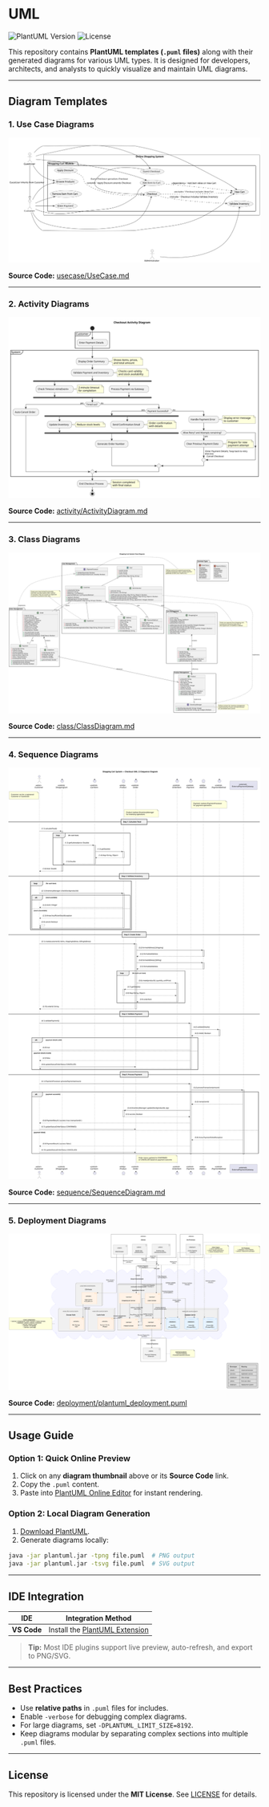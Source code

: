 # UML

![PlantUML Version](https://img.shields.io/badge/PlantUML-blue)
![License](https://img.shields.io/badge/License-MIT-green)

This repository contains **PlantUML templates (`.puml` files)** along with their generated diagrams for various UML types. It is designed for developers, architects, and analysts to quickly visualize and maintain UML diagrams.

---

## Diagram Templates

### 1. Use Case Diagrams

[![Use Case Diagram](usecase/use-case-diagram.svg)](usecase/use-case-diagram.svg)

**Source Code:** [usecase/UseCase.md](usecase/UseCase.md)

---

### 2. Activity Diagrams

[![Activity Diagram](activity/checkout-diagram.svg)](activity/checkout-diagram.puml)

**Source Code:** [activity/ActivityDiagram.md](activity/ActivityDiagram.md)

---

### 3. Class Diagrams

[![Class Diagram](class/shopping-cart-class-diagram.svg)](class/shopping-cart-class-diagram.puml)

**Source Code:** [class/ClassDiagram.md](class/ClassDiagram.md)

---

### 4. Sequence Diagrams

[![Sequence Diagram](sequence/checkout-process-sequence-diagram.svg)](sequence/checkout-process-sequence-diagram.puml)

**Source Code:** [sequence/SequenceDiagram.md](sequence/SequenceDiagram.md)

---

### 5. Deployment Diagrams

[![Deployment Diagram](deployment/shopping-cart-deployment-diagram.svg)](deployment/shopping-cart-deployment-diagram.puml)

**Source Code:** [deployment/plantuml\_deployment.puml](deployment/plantuml_deployment.puml)

---

## Usage Guide

### Option 1: Quick Online Preview

1. Click on any **diagram thumbnail** above or its **Source Code** link.
2. Copy the `.puml` content.
3. Paste into [PlantUML Online Editor](https://editor.plantuml.com/) for instant rendering.

### Option 2: Local Diagram Generation

1. [Download PlantUML](https://plantuml.com/download).
2. Generate diagrams locally:

```bash
java -jar plantuml.jar -tpng file.puml  # PNG output
java -jar plantuml.jar -tsvg file.puml  # SVG output
```

---

## IDE Integration

| IDE          | Integration Method                                                                                        |
| ------------ | --------------------------------------------------------------------------------------------------------- |
| **VS Code**  | Install the [PlantUML Extension](https://marketplace.visualstudio.com/items?itemName=jebbs.plantuml)      |

> **Tip:** Most IDE plugins support live preview, auto-refresh, and export to PNG/SVG.

---

## Best Practices

* Use **relative paths** in `.puml` files for includes.
* Enable `-verbose` for debugging complex diagrams.
* For large diagrams, set `-DPLANTUML_LIMIT_SIZE=8192`.
* Keep diagrams modular by separating complex sections into multiple `.puml` files.

---

## License

This repository is licensed under the **MIT License**. See [LICENSE](LICENSE) for details.
